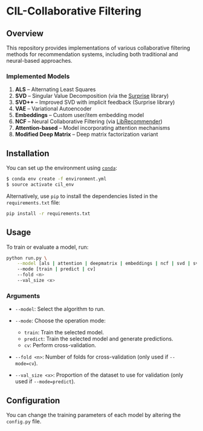 # CIL-Collaborative Filtering

## Overview

This repository provides implementations of various collaborative filtering methods for recommendation systems, including both traditional and neural-based approaches.

### Implemented Models

1. **ALS** – Alternating Least Squares
2. **SVD** – Singular Value Decomposition (via the [Surprise](https://surpriselib.com/) library)
3. **SVD++** – Improved SVD with implicit feedback (Surprise library)
4. **VAE** – Variational Autoencoder
5. **Embeddings** – Custom user/item embedding model
6. **NCF** – Neural Collaborative Filtering (via [LibRecommender](https://github.com/massquantity/LibRecommender))
7. **Attention-based** – Model incorporating attention mechanisms
8. **Modified Deep Matrix** – Deep matrix factorization variant

## Installation
You can set up the environment using [`conda`][1]:
```bash
$ conda env create -f environment.yml
$ source activate cil_env
```
Alternatively, use `pip` to install the dependencies listed in the `requirements.txt` file:
```bash
pip install -r requirements.txt
```

## Usage

To train or evaluate a model, run:

```bash
python run.py \
    --model [als | attention | deepmatrix | embeddings | ncf | svd | svdpp | vae]  
    --mode [train | predict | cv] 
    --fold <n> 
    --val_size <x>
```

### Arguments

* `--model`: Select the algorithm to run.
* `--mode`: Choose the operation mode:

  * `train`: Train the selected model.
  * `predict`: Train the selected model and generate predictions.
  * `cv`: Perform cross-validation.
* `--fold <n>`: Number of folds for cross-validation (only used if `--mode=cv`).
* `--val_size <x>`: Proportion of the dataset to use for validation (only used if `--mode=predict`).

## Configuration
You can change the training parameters of each model by altering the `config.py` file.


[1]:https://conda.io/docs/user-guide/install/index.html
